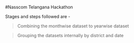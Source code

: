 #Nasscom Telangana Hackathon

Stages and steps followed are -
 > Combining the monthwise dataset to yearwise dataset

 > Grouping the datasets internally by district and date



